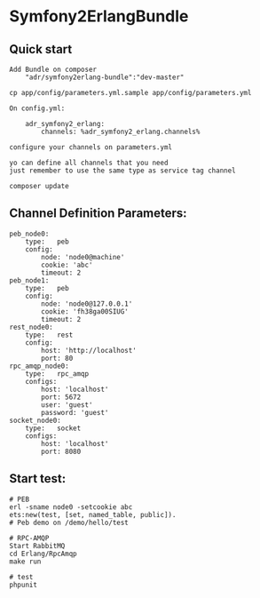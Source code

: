 Symfony2ErlangBundle
====================

Quick start
-----------
    Add Bundle on composer
        "adr/symfony2erlang-bundle":"dev-master"

    cp app/config/parameters.yml.sample app/config/parameters.yml

    On config.yml:

        adr_symfony2_erlang:
            channels: %adr_symfony2_erlang.channels%

    configure your channels on parameters.yml

    yo can define all channels that you need
    just remember to use the same type as service tag channel

    composer update

Channel Definition Parameters:
------------------------------
    peb_node0:
        type:   peb
        config:
            node: 'node0@machine'
            cookie: 'abc'
            timeout: 2
    peb_node1:
        type:   peb
        config:
            node: 'node0@127.0.0.1'
            cookie: 'fh38ga00SIUG'
            timeout: 2
    rest_node0:
        type:   rest
        config:
            host: 'http://localhost'
            port: 80
    rpc_amqp_node0:
        type:   rpc_amqp
        configs:
            host: 'localhost'
            port: 5672
            user: 'guest'
            password: 'guest'
    socket_node0:
        type:   socket
        configs:
            host: 'localhost'
            port: 8080

Start test:
-----------
    # PEB
    erl -sname node0 -setcookie abc
    ets:new(test, [set, named_table, public]).
    # Peb demo on /demo/hello/test

    # RPC-AMQP
    Start RabbitMQ
    cd Erlang/RpcAmqp
    make run

    # test
    phpunit



